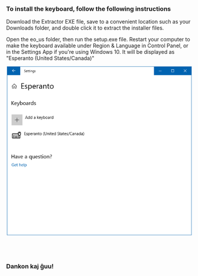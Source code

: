 <h3>To install the keyboard, follow the following instructions</h3>

<p>Download the Extractor EXE file, save to a convenient location such as your Downloads folder, and double click it to extract the installer files.</p>
<p>Open the eo_us folder, then run the setup.exe file. Restart your computer to make the keyboard available under Region & Language in Control Panel, or in the Settings App if you're using Windows 10. It will be displayed as "Esperanto (United States/Canada)"</p>

<p align="center">
  <img src="https://raw.githubusercontent.com/gellertb97/eo_US-Windows-Keyboard/master/res/W10_Settings_eo.png" width=500>
</p>

<br>
<br>
<h3>Dankon kaj ĝuu!</h3>
